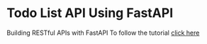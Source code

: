 # Todo List API Using FastAPI
Building RESTful APIs with FastAPI
To follow the tutorial [click here](https://www.geeksforgeeks.org/building-restful-apis-with-fastapi/?ref=gcse)